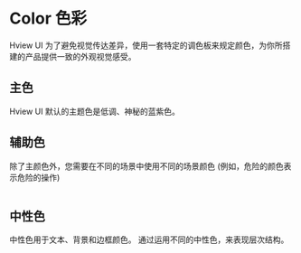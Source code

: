 <script setup lang="ts">
import { ref } from "vue";

const content = ref([
  "#4763be",
  "#7998ff",
  "#91aaff",
  "#abbfff",
  "#c6d3ff",
  "#e0e7ff",
]);

const content1 = ref([
  "#529b2e",
  "#95d475",
  "#b3e19d",
  "#d1edc4",
  "#e1f3d8",
  "#f0f9eb",
]);

const content2 = ref([
  "#b88230",
  "#eebe77",
  "#f3d19e",
  "#f8e3c5",
  "#faecd8",
  "#fdf6ec",
]);

const content3 = ref([
  "#c45656",
  "#f89898",
  "#fab6b6",
  "#fcd3d3",
  "#fde2e2",
  "#fef0f0",
]);

const content4 = ref([
  "#73767a",
  "#b1b3b8",
  "#c8c9cc",
  "#dedfe0",
  "#e9e9eb",
  "#f4f4f5",
]);


const neutral1 = ref([
  { title: "Primary Text", main: "#303133" },
  { title: "Regular Text", main: "#606266" },
  { title: "Secondary Text", main: "#909399" },
  { title: "Placeholder Text", main: "#A8ABB2" },
  { title: "Disabled Text", main: "#C0C4CC" },
]);


const neutral2 = ref([
  { title: "Darker Border", main: "#CDD0D6" },
  { title: "Dark Border", main: "#D4D7DE" },
  { title: "Base Border", main: "#DCDFE6" },
  { title: "Light Border", main: "#E4E7ED" },
  { title: "Lighter Border", main: "#EBEEF5" },
  { title: "Extra-light Border", main: "#F2F6FC" },
]);

const neutral3 = ref([
  { title: "Darker Fill", main: "#E6E8EB" },
  { title: "Dark Fill", main: "#EBEDF0" },
  { title: "Base Fill", main: "#F0F2F5" },
  { title: "Light Fill", main: "#F5F7FA" },
  { title: "Lighter Fill", main: "#FAFAFA" },
  { title: "Extra-light Fill", main: "#FAFCFF" },
  { title: "Blank Fill", main: "#FFFFFF" },
]);

const neutral4 = ref([
  { title: "Basic Black", main: "#000000" },
  { title: "Basic White", main: "#FFFFFF" },
  { title: "Transparent", main: "transparent" },
  { title: "Page Background", main: "#F2F3F5" },
  { title: "Base Background", main: "#FFFFFF" },
  { title: "Overlay Background", main: "#FFFFFF" },
]);
</script>

<style scoped>
.auxiliary > div {
  flex: 1,
}

.container2 {
  display: flex;
  gap: 8px;
  width: 100%;
  justify-content: space-between;
}

.container2 > div {
  display: flex;
  gap: 8px;
  width: 100%;
  flex-direction: column;
}
</style>


# Color 色彩

Hview UI 为了避免视觉传达差异，使用一套特定的调色板来规定颜色，为你所搭建的产品提供一致的外观视觉感受。

## 主色

Hview UI 默认的主题色是低调、神秘的蓝紫色。

<div style="color: #fff">
  <h-color :content="content"></h-color>
</div>

## 辅助色
除了主颜色外，您需要在不同的场景中使用不同的场景颜色 (例如，危险的颜色表示危险的操作)

<div class="auxiliary" style="display: flex; width: 100%; justify-content: space-between; gap: 20px; color: #fff">
  <h-color :content="content1" title="Success" main="#67C23A"></h-color>
  <h-color :content="content2" title="Warning" main="#E6A23C"></h-color>
  <h-color :content="content3" title="Danger" main="#F56C6C"></h-color>
  <h-color :content="content4" title="Info" main="#909399"></h-color>
</div>


## 中性色
中性色用于文本、背景和边框颜色。 通过运用不同的中性色，来表现层次结构。

<div class="container2">
  <div class="container_one" style="color: #fff">
    <h-color  
    v-for="(item, index) in neutral1"
      :key="index"
      :main="item.main"
      :title="item.title"></h-color>
  </div>
  <div class="container_two" style="color: #000">
    <h-color
      v-for="(item, index) in neutral2"
      :key="index"
      :main="item.main"
      :title="item.title"></h-color>
  </div>
  <div class="container_three">
    <h-color
      v-for="(item, index) in neutral3"
      :key="index"
      :main="item.main"
      :title="item.title"></h-color>
  </div>
  <div class="container_four">
    <h-color
      v-for="(item, index) in neutral4"
      :style="index === 0 ? 'color: #fff' : ''"
      :key="index"
      :main="item.main"
      :title="item.title"></h-color>
  </div>
</div>